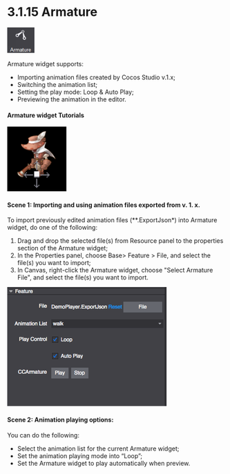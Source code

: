# 3.1.15 Armature

![](./res/icon.png)

Armature widget supports:

- Importing animation files created by Cocos Studio v.1.x; 
- Switching the animation list; 
- Setting  the play mode: Loop & Auto Play; 
- Previewing the animation in the editor. 

#### Armature widget Tutorials

![](./res/widget.png)

#### Scene 1: Importing and using animation files exported from v. 1. x. 
To import previously edited animation files (**.ExportJson*) into Armature widget, do one of the following: 

1. Drag and drop the selected file(s) from Resource panel to the properties section of the Armature widget; 
2. In the Properties panel, choose Base> Feature > File, and select the file(s) you want to import; 
3. In Canvas, right-click the Armature widget, choose "Select Armature File", and select the file(s) you want to import.

![](./res/feature.png)

#### Scene 2: Animation playing options: 
You can do the following:

- Select the animation list for the current Armature widget;
- Set the animation playing mode into “Loop”;
- Set the Armature widget to play automatically when preview. 

